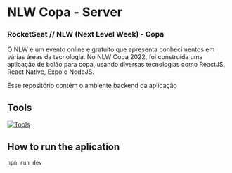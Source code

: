 ﻿# NLW Copa - Server
### RocketSeat // NLW (Next Level Week) - Copa 

O NLW é um evento online e gratuito que apresenta conhecimentos em várias áreas da tecnologia. No NLW Copa 2022, foi construída uma aplicação de bolão para copa, usando diversas tecnologias como ReactJS, React Native, Expo e NodeJS.

Esse repositório contém o ambiente backend da aplicação

## Tools
[![Tools](https://skills.thijs.gg/icons?i=ts,nodejs&theme=light)](https://skills.thijs.gg)

## How to run the aplication
`npm run dev`
